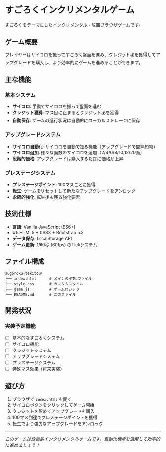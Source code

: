 # すごろくインクリメンタルゲーム

すごろくをテーマにしたインクリメンタル・放置ブラウザゲームです。

## ゲーム概要

プレイヤーはサイコロを振ってすごろく盤面を進み、クレジット💰を獲得してアップグレードを購入し、より効率的にゲームを進めることができます。

## 主な機能

### 基本システム
- **サイコロ**: 手動でサイコロを振って盤面を進む
- **クレジット獲得**: マス目に止まるとクレジット💰を獲得
- **自動保存**: ゲームの進行状況は自動的にローカルストレージに保存

### アップグレードシステム
- **サイコロ自動化**: サイコロを自動で振る機能（アップグレードで間隔短縮）
- **サイコロ追加**: 様々な面数のサイコロを追加（2/4/6/8/10/12/20面）
- **段階的価格**: アップグレードは購入するたびに価格が上昇

### プレステージシステム
- **プレステージポイント**: 100マスごとに獲得
- **転生**: ゲームをリセットして新たなアップグレードをアンロック
- **永続的強化**: 転生後も残る強化要素

## 技術仕様

- **言語**: Vanilla JavaScript (ES6+)
- **UI**: HTML5 + CSS3 + Bootstrap 5.3
- **データ保存**: LocalStorage API
- **ゲーム更新**: 1/60秒 (60fps) のTickシステム

## ファイル構成

```
sugoroku-tekitou/
├── index.html      # メインのHTMLファイル
├── style.css       # カスタムスタイル
├── game.js         # ゲームロジック
└── README.md       # このファイル
```

## 開発状況

### 実装予定機能
- [ ] 基本的なすごろくシステム
- [ ] サイコロ機能
- [ ] クレジットシステム
- [ ] アップグレードシステム
- [ ] プレステージシステム
- [ ] 特殊マス効果（将来実装）

## 遊び方

1. ブラウザで `index.html` を開く
2. サイコロボタンをクリックしてゲーム開始
3. クレジットを貯めてアップグレードを購入
4. 100マス到達でプレステージポイントを獲得
5. 転生でより強力なアップグレードをアンロック

---

*このゲームは放置系インクリメンタルゲームです。自動化機能を活用して効率的に進めましょう！*